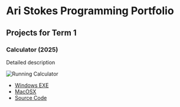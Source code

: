 # Ari Stokes Programming Portfolio

## Projects for Term 1

### Calculator (2025)

Detailed description

![Running Calculator]()

* [Windows EXE]()
* [MacOSX]()
* [Source Code]()
